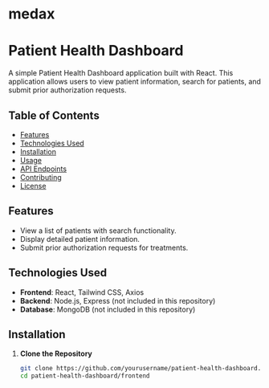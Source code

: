 # medax

# Patient Health Dashboard

A simple Patient Health Dashboard application built with React. This application allows users to view patient information, search for patients, and submit prior authorization requests.

## Table of Contents

- [Features](#features)
- [Technologies Used](#technologies-used)
- [Installation](#installation)
- [Usage](#usage)
- [API Endpoints](#api-endpoints)
- [Contributing](#contributing)
- [License](#license)

## Features

- View a list of patients with search functionality.
- Display detailed patient information.
- Submit prior authorization requests for treatments.

## Technologies Used

- **Frontend**: React, Tailwind CSS, Axios
- **Backend**: Node.js, Express (not included in this repository)
- **Database**: MongoDB (not included in this repository)

## Installation

1. **Clone the Repository**

   ```bash
   git clone https://github.com/yourusername/patient-health-dashboard.git
   cd patient-health-dashboard/frontend

